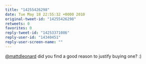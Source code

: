 ```yaml
---
title: "14255426298"
date: Tue May 18 22:55:32 +0000 2010
original-tweet-id: "14255426298"
retweets: 0
favorites: 0
reply-tweet-id: "14253371086"
reply-user-id: "14340451"
reply-user-screen-name: ""
---
```

<a href="https://twitter.com/mattdleonard">@mattdleonard</a> did you find a good reason to justify buying one? :)
